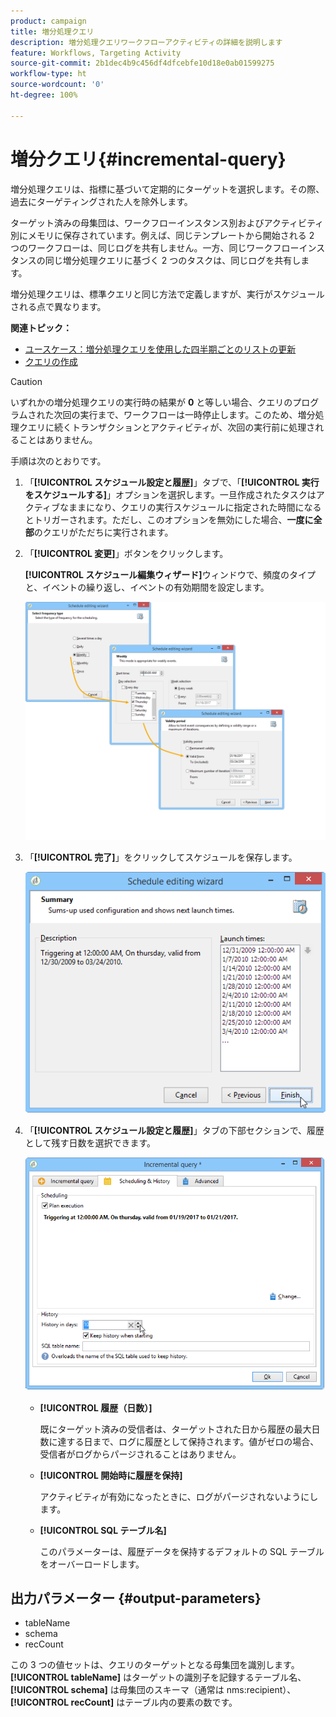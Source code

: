 ```yaml
---
product: campaign
title: 増分処理クエリ
description: 増分処理クエリワークフローアクティビティの詳細を説明します
feature: Workflows, Targeting Activity
source-git-commit: 2b1dec4b9c456df4dfcebfe10d18e0ab01599275
workflow-type: ht
source-wordcount: '0'
ht-degree: 100%

---
```


# 増分クエリ{#incremental-query}



増分処理クエリは、指標に基づいて定期的にターゲットを選択します。その際、過去にターゲティングされた人を除外します。

ターゲット済みの母集団は、ワークフローインスタンス別およびアクティビティ別にメモリに保存されています。例えば、同じテンプレートから開始される 2 つのワークフローは、同じログを共有しません。一方、同じワークフローインスタンスの同じ増分処理クエリに基づく 2 つのタスクは、同じログを共有します。

増分処理クエリは、標準クエリと同じ方法で定義しますが、実行がスケジュールされる点で異なります。

**関連トピック：**

* [ユースケース：増分処理クエリを使用した四半期ごとのリストの更新](quarterly-list-update.md)
* [クエリの作成](query.md#creating-a-query)

>[!CAUTION]
>
>いずれかの増分処理クエリの実行時の結果が **0** と等しい場合、クエリのプログラムされた次回の実行まで、ワークフローは一時停止します。このため、増分処理クエリに続くトランザクションとアクティビティが、次回の実行前に処理されることはありません。

手順は次のとおりです。

1. 「**[!UICONTROL スケジュール設定と履歴]**」タブで、「**[!UICONTROL 実行をスケジュールする]**」オプションを選択します。一旦作成されたタスクはアクティブなままになり、クエリの実行スケジュールに指定された時間になるとトリガーされます。ただし、このオプションを無効にした場合、**一度に全部**&#x200B;のクエリがただちに実行されます。
1. 「**[!UICONTROL 変更]**」ボタンをクリックします。

   **[!UICONTROL スケジュール編集ウィザード]**&#x200B;ウィンドウで、頻度のタイプと、イベントの繰り返し、イベントの有効期間を設定します。

   ![](assets/s_user_segmentation_wizard_11.png)

1. 「**[!UICONTROL 完了]**」をクリックしてスケジュールを保存します。

   ![](assets/s_user_segmentation_wizard_valid.png)

1. 「**[!UICONTROL スケジュール設定と履歴]**」タブの下部セクションで、履歴として残す日数を選択できます。

   ![](assets/edit_request_inc.png)

   * **[!UICONTROL 履歴（日数）]**

      既にターゲット済みの受信者は、ターゲットされた日から履歴の最大日数に達する日まで、ログに履歴として保持されます。値がゼロの場合、受信者がログからパージされることはありません。

   * **[!UICONTROL 開始時に履歴を保持]**

      アクティビティが有効になったときに、ログがパージされないようにします。

   * **[!UICONTROL SQL テーブル名]**

      このパラメーターは、履歴データを保持するデフォルトの SQL テーブルをオーバーロードします。

## 出力パラメーター {#output-parameters}

* tableName
* schema
* recCount

この 3 つの値セットは、クエリのターゲットとなる母集団を識別します。**[!UICONTROL tableName]** はターゲットの識別子を記録するテーブル名、**[!UICONTROL schema]** は母集団のスキーマ（通常は nms:recipient）、**[!UICONTROL recCount]** はテーブル内の要素の数です。
